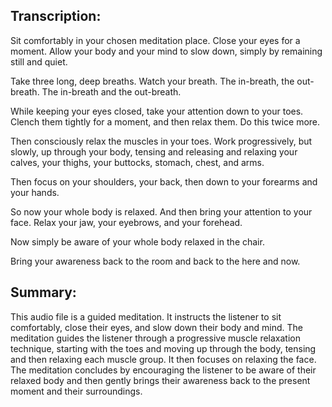 ## Transcription:

Sit comfortably in your chosen meditation place. Close your eyes for a moment. Allow your body and your mind to slow down, simply by remaining still and quiet.

Take three long, deep breaths. Watch your breath. The in-breath, the out-breath. The in-breath and the out-breath.

While keeping your eyes closed, take your attention down to your toes. Clench them tightly for a moment, and then relax them. Do this twice more.

Then consciously relax the muscles in your toes. Work progressively, but slowly, up through your body, tensing and releasing and relaxing your calves, your thighs, your buttocks, stomach, chest, and arms.

Then focus on your shoulders, your back, then down to your forearms and your hands.

So now your whole body is relaxed. And then bring your attention to your face. Relax your jaw, your eyebrows, and your forehead.

Now simply be aware of your whole body relaxed in the chair.

Bring your awareness back to the room and back to the here and now.

## Summary:

This audio file is a guided meditation. It instructs the listener to sit comfortably, close their eyes, and slow down their body and mind. The meditation guides the listener through a progressive muscle relaxation technique, starting with the toes and moving up through the body, tensing and then relaxing each muscle group. It then focuses on relaxing the face. The meditation concludes by encouraging the listener to be aware of their relaxed body and then gently brings their awareness back to the present moment and their surroundings.

